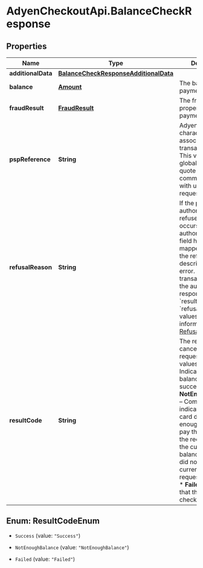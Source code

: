 # AdyenCheckoutApi.BalanceCheckResponse

## Properties

Name | Type | Description | Notes
------------ | ------------- | ------------- | -------------
**additionalData** | [**BalanceCheckResponseAdditionalData**](BalanceCheckResponseAdditionalData.md) |  | [optional] 
**balance** | [**Amount**](Amount.md) | The balance for the payment method. | 
**fraudResult** | [**FraudResult**](FraudResult.md) | The fraud result properties of the payment. | [optional] 
**pspReference** | **String** | Adyen&#39;s 16-character reference associated with the transaction/request. This value is globally unique; quote it when communicating with us about this request. | [optional] 
**refusalReason** | **String** | If the payment&#39;s authorisation is refused or an error occurs during authorisation, this field holds Adyen&#39;s mapped reason for the refusal or a description of the error. When a transaction fails, the authorisation response includes &#x60;resultCode&#x60; and &#x60;refusalReason&#x60; values.  For more information, see [Refusal reasons](https://docs.adyen.com/development-resources/refusal-reasons). | [optional] 
**resultCode** | **String** | The result of the cancellation request.  Possible values:  * **Success** – Indicates that the balance check was successful. * **NotEnoughBalance** – Commonly indicates that the card did not have enough balance to pay the amount in the request, or that the currency of the balance on the card did not match the currency of the requested amount. * **Failed** – Indicates that the balance check failed. | 



## Enum: ResultCodeEnum


* `Success` (value: `"Success"`)

* `NotEnoughBalance` (value: `"NotEnoughBalance"`)

* `Failed` (value: `"Failed"`)




